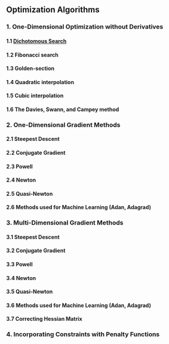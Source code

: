 ## Optimization Algorithms

### 1. One-Dimensional Optimization without Derivatives

#### 1.1 [Dichotomous Search](https://colab.research.google.com/drive/1mqzlcm93uwzBbMJpFpLxYX3amBKHN-kR#scrollTo=VqL2zUGphW7m)
#### 1.2 Fibonacci search
#### 1.3 Golden-section
#### 1.4 Quadratic interpolation
#### 1.5 Cubic interpolation
#### 1.6 The Davies, Swann, and Campey method

### 2. One-Dimensional Gradient Methods

#### 2.1 Steepest Descent
#### 2.2 Conjugate Gradient
#### 2.3 Powell
#### 2.4 Newton
#### 2.5 Quasi-Newton 
#### 2.6 Methods used for Machine Learning (Adan, Adagrad)

### 3. Multi-Dimensional Gradient Methods

#### 3.1 Steepest Descent
#### 3.2 Conjugate Gradient
#### 3.3 Powell
#### 3.4 Newton
#### 3.5 Quasi-Newton 
#### 3.6 Methods used for Machine Learning (Adan, Adagrad)
#### 3.7 Correcting Hessian Matrix

### 4. Incorporating Constraints with Penalty Functions
